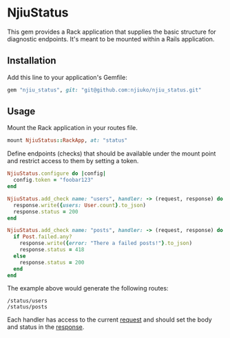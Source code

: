 # NjiuStatus

This gem provides a Rack application that supplies the basic structure for diagnostic endpoints. It's meant to be mounted within a Rails application.

## Installation

Add this line to your application's Gemfile:

```ruby
gem "njiu_status", git: "git@github.com:njiuko/njiu_status.git"
```
## Usage

Mount the Rack application in your routes file.

```ruby
mount NjiuStatus::RackApp, at: "status"
```

Define endpoints (checks) that should be available under the mount point and restrict access to them by setting a token.

```ruby
NjiuStatus.configure do |config|
  config.token = "foobar123"
end

NjiuStatus.add_check name: "users", handler: -> (request, response) do
  response.write({users: User.count}.to_json)
  response.status = 200
end

NjiuStatus.add_check name: "posts", handler: -> (request, response) do
  if Post.failed.any?
    response.write({error: "There a failed posts!"}.to_json)
    response.status = 418
  else
    response.status = 200
  end
end
```

The example above would generate the following routes:

```
/status/users
/status/posts
```

Each handler has access to the current [request](http://www.rubydoc.info/gems/rack/Rack/Request) and should set the body and status in the [response](http://www.rubydoc.info/gems/rack/Rack/Response
).
